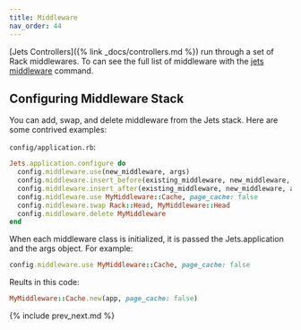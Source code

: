 ```yaml
---
title: Middleware
nav_order: 44
---
```


[Jets Controllers]({% link _docs/controllers.md %}) run through a set of Rack middlewares. To can see the full list of middleware with the [jets middleware](http://rubyonjets.com/reference/jets-middleware/) command.

## Configuring Middleware Stack

You can add, swap, and delete middleware from the Jets stack.  Here are some contrived examples:

`config/application.rb`:

```ruby
Jets.application.configure do
  config.middleware.use(new_middleware, args)
  config.middleware.insert_before(existing_middleware, new_middleware, args)
  config.middleware.insert_after(existing_middleware, new_middleware, args)
  config.middleware.use MyMiddleware::Cache, page_cache: false
  config.middleware.swap Rack::Head, MyMiddleware::Head
  config.middleware.delete MyMiddleware
end
```

When each middleware class is initialized, it is passed the Jets.application and the args object.  For example:

```ruby
config.middleware.use MyMiddleware::Cache, page_cache: false
```

Reults in this code:

```ruby
MyMiddleware::Cache.new(app, page_cache: false)
```

{% include prev_next.md %}
